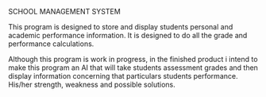 SCHOOL MANAGEMENT  SYSTEM

This program is designed to store and display students personal and academic performance information. It is designed to do all the grade and performance calculations. 

Although this program is work in progress, in the finished product i intend to make this program an AI that will take students assessment grades and then display information concerning that particulars students performance. His/her strength, weakness and possible solutions.
